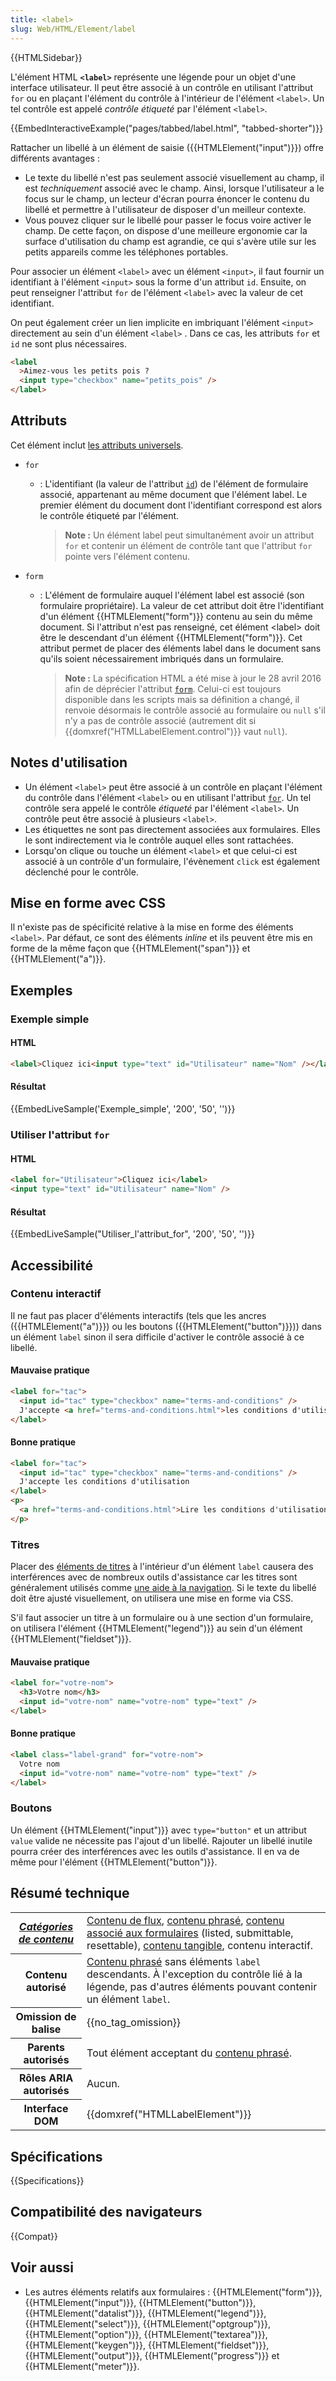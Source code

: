 ```yaml
---
title: <label>
slug: Web/HTML/Element/label
---
```


{{HTMLSidebar}}

L'élément HTML **`<label>`** représente une légende pour un objet d'une interface utilisateur. Il peut être associé à un contrôle en utilisant l'attribut `for` ou en plaçant l'élément du contrôle à l'intérieur de l'élément `<label>`. Un tel contrôle est appelé _contrôle étiqueté_ par l'élément `<label>`.

{{EmbedInteractiveExample("pages/tabbed/label.html", "tabbed-shorter")}}

Rattacher un libellé à un élément de saisie ({{HTMLElement("input")}}) offre différents avantages :

- Le texte du libellé n'est pas seulement associé visuellement au champ, il est _techniquement_ associé avec le champ. Ainsi, lorsque l'utilisateur a le focus sur le champ, un lecteur d'écran pourra énoncer le contenu du libellé et permettre à l'utilisateur de disposer d'un meilleur contexte.
- Vous pouvez cliquer sur le libellé pour passer le focus voire activer le champ. De cette façon, on dispose d'une meilleure ergonomie car la surface d'utilisation du champ est agrandie, ce qui s'avère utile sur les petits appareils comme les téléphones portables.

Pour associer un élément `<label>` avec un élément `<input>`, il faut fournir un identifiant à l'élément `<input>` sous la forme d'un attribut `id`. Ensuite, on peut renseigner l'attribut `for` de l'élément `<label>` avec la valeur de cet identifiant.

On peut également créer un lien implicite en imbriquant l'élément `<input>` directement au sein d'un élément `<label>` . Dans ce cas, les attributs `for` et `id` ne sont plus nécessaires.

```html
<label
  >Aimez-vous les petits pois ?
  <input type="checkbox" name="petits_pois" />
</label>
```

## Attributs

Cet élément inclut [les attributs universels](/fr/docs/Web/HTML/Attributs_universels).

- `for`

  - : L'identifiant (la valeur de l'attribut [`id`](/fr/docs/Web/HTML/Global_attributes#id)) de l'élément de formulaire associé, appartenant au même document que l'élément label. Le premier élément du document dont l'identifiant correspond est alors le contrôle étiqueté par l'élément.

    > **Note :** Un élément label peut simultanément avoir un attribut `for` et contenir un élément de contrôle tant que l'attribut `for` pointe vers l'élément contenu.

- `form`

  - : L'élément de formulaire auquel l'élément label est associé (son formulaire propriétaire). La valeur de cet attribut doit être l'identifiant d'un élément {{HTMLElement("form")}} contenu au sein du même document. Si l'attribut n'est pas renseigné, cet élément \<label> doit être le descendant d'un élément {{HTMLElement("form")}}. Cet attribut permet de placer des éléments label dans le document sans qu'ils soient nécessairement imbriqués dans un formulaire.

    > **Note :** La spécification HTML a été mise à jour le 28 avril 2016 afin de déprécier l'attribut [`form`](/fr/docs/Web/HTML/Global_attributes#form). Celui-ci est toujours disponible dans les scripts mais sa définition a changé, il renvoie désormais le contrôle associé au formulaire ou `null` s'il n'y a pas de contrôle associé (autrement dit si {{domxref("HTMLLabelElement.control")}} vaut `null`).

## Notes d'utilisation

- Un élément `<label>` peut être associé à un contrôle en plaçant l'élément du contrôle dans l'élément `<label>` ou en utilisant l'attribut [`for`](/fr/docs/Web/HTML/Global_attributes#for). Un tel contrôle sera appelé le contrôle _étiqueté_ par l'élément `<label>`. Un contrôle peut être associé à plusieurs `<label>`.
- Les étiquettes ne sont pas directement associées aux formulaires. Elles le sont indirectement via le contrôle auquel elles sont rattachées.
- Lorsqu'on clique ou touche un élément `<label>` et que celui-ci est associé à un contrôle d'un formulaire, l'évènement `click` est également déclenché pour le contrôle.

## Mise en forme avec CSS

Il n'existe pas de spécificité relative à la mise en forme des éléments `<label>`. Par défaut, ce sont des éléments _inline_ et ils peuvent être mis en forme de la même façon que {{HTMLElement("span")}} et {{HTMLElement("a")}}.

## Exemples

### Exemple simple

#### HTML

```html
<label>Cliquez ici<input type="text" id="Utilisateur" name="Nom" /></label>
```

#### Résultat

{{EmbedLiveSample('Exemple_simple', '200', '50', '')}}

### Utiliser l'attribut `for`

#### HTML

```html
<label for="Utilisateur">Cliquez ici</label>
<input type="text" id="Utilisateur" name="Nom" />
```

#### Résultat

{{EmbedLiveSample("Utiliser_l'attribut_for", '200', '50', '')}}

## Accessibilité

### Contenu interactif

Il ne faut pas placer d'éléments interactifs (tels que les ancres ({{HTMLElement("a")}}) ou les boutons ({{HTMLElement("button")}})) dans un élément `label` sinon il sera difficile d'activer le contrôle associé à ce libellé.

#### Mauvaise pratique

```html example-bad
<label for="tac">
  <input id="tac" type="checkbox" name="terms-and-conditions" />
  J'accepte <a href="terms-and-conditions.html">les conditions d'utilisation</a>
</label>
```

#### Bonne pratique

```html example-good
<label for="tac">
  <input id="tac" type="checkbox" name="terms-and-conditions" />
  J'accepte les conditions d'utilisation
</label>
<p>
  <a href="terms-and-conditions.html">Lire les conditions d'utilisation</a>
</p>
```

### Titres

Placer des [éléments de titres](/fr/docs/Web/HTML/Element/Heading_Elements) à l'intérieur d'un élément `label` causera des interférences avec de nombreux outils d'assistance car les titres sont généralement utilisés comme [une aide à la navigation](/fr/docs/Web/HTML/Element/Heading_Elements#Navigation). Si le texte du libellé doit être ajusté visuellement, on utilisera une mise en forme via CSS.

S'il faut associer un titre à un formulaire ou à une section d'un formulaire, on utilisera l'élément {{HTMLElement("legend")}} au sein d'un élément {{HTMLElement("fieldset")}}.

#### Mauvaise pratique

```html example-bad
<label for="votre-nom">
  <h3>Votre nom</h3>
  <input id="votre-nom" name="votre-nom" type="text" />
</label>
```

#### Bonne pratique

```html example-good
<label class="label-grand" for="votre-nom">
  Votre nom
  <input id="votre-nom" name="votre-nom" type="text" />
</label>
```

### Boutons

Un élément {{HTMLElement("input")}} avec `type="button"` et un attribut `value` valide ne nécessite pas l'ajout d'un libellé. Rajouter un libellé inutile pourra créer des interférences avec les outils d'assistance. Il en va de même pour l'élément {{HTMLElement("button")}}.

## Résumé technique

<table class="properties">
  <tbody>
    <tr>
      <th scope="row">
        <dfn
          ><a href="/fr/docs/Web/HTML/Catégorie_de_contenu"
            >Catégories de contenu</a
          ></dfn
        >
      </th>
      <td>
        <a href="/fr/docs/Web/HTML/Catégorie_de_contenu#Contenu_de_flux"
          >Contenu de flux</a
        >,
        <a
          href="/fr/docs/Web/HTML/Catégorie_de_contenu#Contenu_phras.C3.A9"
          >contenu phrasé</a
        >,
        <a
          href="/fr/docs/Web/HTML/Catégorie_de_contenu#Contenu_associ.C3.A9_aux_formulaires"
          >contenu associé aux formulaires</a
        >
        (listed, submittable, resettable),
        <a href="/fr/docs/Web/HTML/Catégorie_de_contenu#Contenu_tangible"
          >contenu tangible</a
        >, contenu interactif.
      </td>
    </tr>
    <tr>
      <th scope="row">Contenu autorisé</th>
      <td>
        <a href="/fr/docs/HTML/Catégorie_de_contenu#Contenu_phras.C3.A9"
          >Contenu phrasé</a
        >
        sans éléments <code>label</code> descendants. À l'exception du contrôle
        lié à la légende, pas d'autres éléments pouvant contenir un élément
        <code>label</code>.
      </td>
    </tr>
    <tr>
      <th scope="row">Omission de balise</th>
      <td>{{no_tag_omission}}</td>
    </tr>
    <tr>
      <th scope="row">Parents autorisés</th>
      <td>
        Tout élément acceptant du
        <a
          href="/fr/docs/Web/HTML/Catégorie_de_contenu#Contenu_phras.C3.A9"
          >contenu phrasé</a
        >.
      </td>
    </tr>
    <tr>
      <th scope="row">Rôles ARIA autorisés</th>
      <td>Aucun.</td>
    </tr>
    <tr>
      <th scope="row">Interface DOM</th>
      <td>{{domxref("HTMLLabelElement")}}</td>
    </tr>
  </tbody>
</table>

## Spécifications

{{Specifications}}

## Compatibilité des navigateurs

{{Compat}}

## Voir aussi

- Les autres éléments relatifs aux formulaires : {{HTMLElement("form")}}, {{HTMLElement("input")}}, {{HTMLElement("button")}}, {{HTMLElement("datalist")}}, {{HTMLElement("legend")}}, {{HTMLElement("select")}}, {{HTMLElement("optgroup")}}, {{HTMLElement("option")}}, {{HTMLElement("textarea")}}, {{HTMLElement("keygen")}}, {{HTMLElement("fieldset")}}, {{HTMLElement("output")}}, {{HTMLElement("progress")}} et {{HTMLElement("meter")}}.
